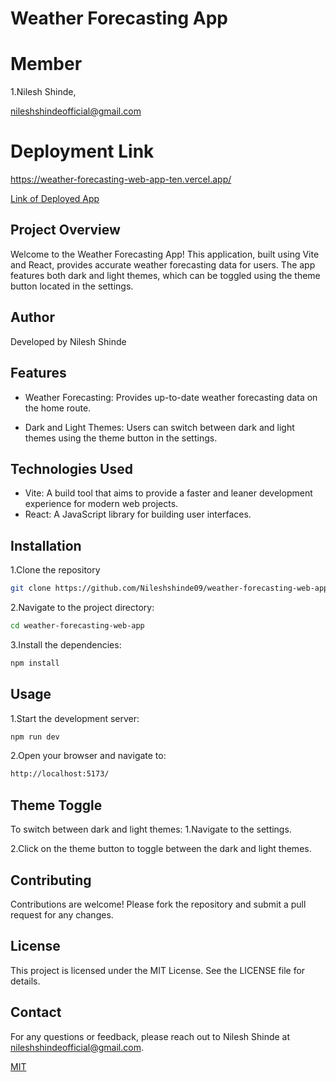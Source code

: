 # Weather Forecasting App

# Member
1.Nilesh Shinde,

nileshshindeofficial@gmail.com
# Deployment Link
https://weather-forecasting-web-app-ten.vercel.app/

[Link of Deployed App](https://weather-forecasting-web-app-ten.vercel.app/)

## Project Overview

Welcome to the Weather Forecasting App! This application, built using Vite and React, provides accurate weather forecasting data for users. The app features both dark and light themes, which can be toggled using the theme button located in the settings.



## Author

Developed by Nilesh Shinde

## Features
- Weather Forecasting: Provides up-to-date weather forecasting data on the home route.

- Dark and Light Themes: Users can switch between dark and light themes using the theme button in the settings.

## Technologies Used

 - Vite: A build tool that aims to provide a faster and leaner development experience for modern web projects.
 - React: A JavaScript library for building user interfaces.

## Installation
1.Clone the repository

```bash
git clone https://github.com/Nileshshinde09/weather-forecasting-web-app.git
```
2.Navigate to the project directory:
```bash
cd weather-forecasting-web-app
```
3.Install the dependencies:
```bash
npm install
```
## Usage
1.Start the development server:
```bash
npm run dev
```
2.Open your browser and navigate to:
```bash
http://localhost:5173/
```
## Theme Toggle
To switch between dark and light themes:
1.Navigate to the settings.

2.Click on the theme button to toggle between the dark and light themes.

## Contributing
Contributions are welcome! Please fork the repository and submit a pull request for any changes.

## License
This project is licensed under the MIT License. See the LICENSE file for details.

## Contact
For any questions or feedback, please reach out to Nilesh Shinde at nileshshindeofficial@gmail.com.

[MIT](https://choosealicense.com/licenses/mit/)
